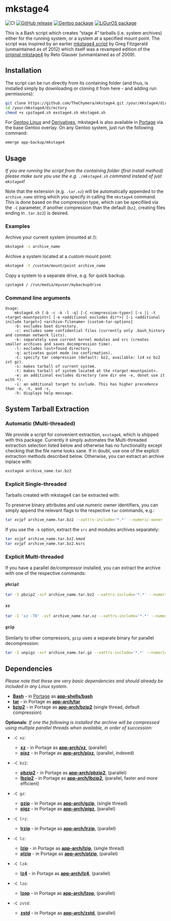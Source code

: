 # mkstage4

![CI](https://github.com/erenfro/mkstage4/workflows/CI/badge.svg)
[![GitHub release](https://img.shields.io/github/release/TheChymera/mkstage4.svg)](https://GitHub.com/TheChymera/mkstage4/releases/)
[![Gentoo package](https://repology.org/badge/version-for-repo/gentoo/mkstage4.svg?header=Gentoo)](https://repology.org/project/mkstage4/versions)
[![LiGurOS package](https://repology.org/badge/version-for-repo/liguros_stable/mkstage4.svg?header=LiGurOS)](https://repology.org/project/mkstage4/versions)

This is a Bash script which creates “stage 4” tarballs (i.e. system archives) either for the running system, or a system at a specified mount point.
The script was inspired by an earlier [mkstage4 script](https://github.com/gregf/bin/blob/master/mkstage4) by Greg Fitzgerald (unmaintained as of 2012) which itself was a revamped edition of the [original mkstage4](http://blinkeye.ch/dokuwiki/doku.php/projects/mkstage4) by Reto Glauser (unmaintained as of 2009).

## Installation

The script can be run directly from its containing folder (and thus, is installed simply by downloading or cloning it from here - and adding run permissions):

```bash
git clone https://github.com/TheChymera/mkstage4.git /your/mkstage4/directory
cd /your/mkstage4/directory
chmod +x cpstage4.sh exstage4.sh mkstage4.sh
```

For [Gentoo Linux](http://en.wikipedia.org/wiki/Gentoo_linux) and [Derivatives](http://en.wikipedia.org/wiki/Category:Gentoo_Linux_derivatives), mkstage4 is also available in [Portage](http://en.wikipedia.org/wiki/Portage_(software)) via the base Gentoo overlay.
On any Gentoo system, just run the following command:

```bash
emerge app-backup/mkstage4
```

## Usage

*If you are running the script from the containing folder (first install method) please make sure you use the e.g. `./mkstage4.sh` command instead of just `mkstage4`!*

Note that the extension (e.g. `.tar.xz`) will be automatically appended to the `archive_name` string which you specify in calling the `mkstage4` command.
This is done based on the compression type, which can be specifiled via the `-C` parameter, if another compression than the default (`bz2`, creating files ending in `.tar.bz2`) is desired.

### Examples

Archive your current system (mounted at /):

```bash
mkstage4 -s archive_name
```

Archive a system located at a custom mount point:

```bash
mkstage4 -t /custom/mount/point archive_name
```

Copy a system to a separate drive, e.g. for quick backup.

```bash
cpstage4 / /run/media/myuser/mybackupdrive
```

### Command line arguments

```console
Usage:
	mkstage4.sh [-b -c -k -l -q] [-C <compression-type>] [-s || -t <target-mountpoint>] [-e <additional excludes dir*>] [-i <additional include target>] <archive-filename> [custom-tar-options]
	-b: excludes boot directory.
	-c: excludes some confidential files (currently only .bash_history and connman network lists).
	-k: separately save current kernel modules and src (creates smaller archives and saves decompression time).
	-l: excludes lost+found directory.
	-q: activates quiet mode (no confirmation).
	-C: specify tar compression (default: bz2, available: lz4 xz bz2 zst gz).
	-s: makes tarball of current system.
	-t: makes tarball of system located at the <target-mountpoint>.
	-e: an additional excludes directory (one dir one -e, donot use it with *).
	-i: an additional target to include. This has higher precedence than -e, -t, and -s.
	-h: displays help message.
```

## System Tarball Extraction

### Automatic (Multi-threaded)

We provide a script for convenient extraction, `exstage4`, which is shipped with this package.
Currently it simply automates the Multi-threaded extraction selection listed below and otherwise has no functionality except checking that the file name looks sane.
If in doubt, use one of the explicit extraction methods described below.
Otherwise, you can extract an archive inplace with:

```bash
exstage4 archive_name.tar.bz2
```

### Explicit Single-threaded

Tarballs created with mkstage4 can be extracted with:

To preserve binary attributes and use numeric owner identifiers, you can simply append the relevant flags to the respective `tar` commands, e.g.:

```bash
tar xvjpf archive_name.tar.bz2 --xattrs-include='*.*' --numeric-owner
```

If you use the `-k` option, extract the `src` and modules archives separately:

```bash
tar xvjpf archive_name.tar.bz2.kmod
tar xvjpf archive_name.tar.bz2.ksrc
```

### Explicit Multi-threaded

If you have a parallel de/compressor installed, you can extract the archive with one of the respective commands:

#### `pbzip2`

```bash
tar -I pbzip2 -xvf archive_name.tar.bz2 --xattrs-include='*.*' --numeric-owner
```

#### `xz`

```bash
tar -I 'xz -T0' -xvf archive_name.tar.xz --xattrs-include='*.*' --numeric-owner
```

#### `gzip`

Similarly to other compressors, `gzip` uses a separate binary for parallel decompression:

```bash
tar -I unpigz -xvf archive_name.tar.gz --xattrs-include='*.*' --numeric-owner
```

## Dependencies

*Please note that these are very basic dependencies and should already be included in any Linux system.*

* **[Bash](https://en.wikipedia.org/wiki/Bash_(Unix_shell))** - in [Portage](http://en.wikipedia.org/wiki/Portage_(software)) as **[app-shells/bash](https://packages.gentoo.org/packages/app-shells/bash)**
* **[tar](https://en.wikipedia.org/wiki/Tar_(computing))** - in Portage as **[app-arch/tar](https://packages.gentoo.org/packages/app-arch/tar)**
* **[bzip2](https://gitlab.com/federicomenaquintero/bzip2)** - in Portage as **[app-arch/bzip2](https://packages.gentoo.org/packages/app-arch/bzip2)** (single thread, default compression)


**Optionals**:
*If one the following is installed the archive will be compressed using multiple parallel threads when available, in order of succession:*

* `-C xz`:
  * **[xz](https://tukaani.org/xz/)** - in Portage as **[app-arch/xz](https://packages.gentoo.org/packages/app-arch/xz-utils)**, (parallel)
  * **[pixz](https://github.com/vasi/pixz)** - in Portage as **[app-arch/pixz](https://packages.gentoo.org/packages/app-arch/pixz)**, (parallel, indexed)

* `-C bz2`:
  * **[pbzip2](https://launchpad.net/pbzip2/)** - in Portage as **[app-arch/pbzip2](https://packages.gentoo.org/packages/app-arch/pbzip2)**, (parallel)
  * **[lbzip2](https://github.com/kjn/lbzip2/)** - in Portage as **[app-arch/lbzip2](https://packages.gentoo.org/packages/app-arch/lbzip2)**, (parallel, faster and more efficient)

* `-C gz`:
  * **[gzip](https://www.gnu.org/software/gzip/)** - in Portage as **[app-arch/gzip](https://packages.gentoo.org/packages/app-arch/gzip)**, (single thread)
  * **[pigz](https://www.zlib.net/pigz/)** - in Portage as **[app-arch/pigz](https://packages.gentoo.org/packages/app-arch/pigz)**, (parallel)

* `-C lrz`:
  * **[lrzip](https://github.com/ckolivas/lrzip/)** - in Portage as **[app-arch/lrzip](https://packages.gentoo.org/packages/app-arch/lrzip)**, (parallel)

* `-C lz`:
  * **[lzip](https://www.nongnu.org/lzip/)** - in Portage as **[app-arch/lzip](https://packages.gentoo.org/packages/app-arch/lzip)**, (single thread)
  * **[plzip](https://www.nongnu.org/lzip/plzip.html)** - in Portage as **[app-arch/plzip](https://packages.gentoo.org/packages/app-arch/plzip)**, (parallel)

* `-C lz4`:
  * **[lz4](https://github.com/lz4/lz4)** - in Portage as **[app-arch/lz4](https://packages.gentoo.org/packages/app-arch/lz4)**, (parallel)

* `-C lzo`:
  * **[lzop](https://www.lzop.org/)** - in Portage as **[app-arch/lzop](https://packages.gentoo.org/packages/app-arch/lzop)**, (parallel)

* `-C zstd`:
  * **[zstd](https://facebook.github.io/zstd/)** - in Portage as **[app-arch/zstd](https://packages.gentoo.org/packages/app-arch/zstd)**, (parallel)

